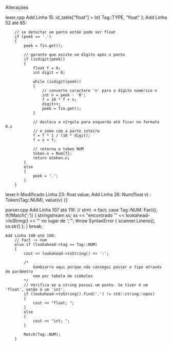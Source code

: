 Alterações

lexer.cpp
	Add Linha 15: id_table["float"] = Id{ Tag::TYPE, "float" };
	Add Linha 52 até 85:

		// se detectar um ponto então pode ser float
		if (peek == '.')
		{
			peek = fin.get();

			// garante que existe um dígito após o ponto
			if (isdigit(peek))
			{
				float f = 0;
				int digit = 0;
				
				while (isdigit(peek))
				{
					// converte caractere 'n' para o dígito numérico n
					int n = peek - '0';
					f = 10 * f + n;
					digit++;
					peek = fin.get();
				}
				
				// desloca a vírgula para esquerda até ficar no formato 0.x
				// e soma com a parte inteira
				f = f * 1 / (10 * digit);
				f = v + f;

				// retorna o token NUM
				token.n = Num{f};
				return &token.n;
			}
			else
			{
				peek = '.';
			}
		}

lexer.h
	Modificado Linha 23: float value;
	Add Linha 26: Num(float v) : Token(Tag::NUM), value(v) {}

parser.cpp
	Add Linha 107 até 116:
		// stmt -> fact;
		case Tag::NUM:
			Fact();
			if(!Match(';'))
			{
				stringstream ss;
				ss << "encontrado \'" << lookahead->toString() << "\' no lugar de ';'";
				throw SyntaxError { scanner.Lineno(), ss.str() };
			} 
			break;
	
	Add Linha 140 até 160:
		// fact -> num
		else if (lookahead->tag == Tag::NUM)
		{
			cout << lookahead->toString() << ':';

			/*
				Gambiarra aqui porque não consegui passar o tipo através de parâmetro
				nem por tabela de símbolos
			*/
			// Verifica se a string possui um ponto. Se tiver é um 'float', senão é um 'int'.
			if (lookahead->toString().find('.') != std::string::npos)
			{
				cout << "float; ";
			}
			else
			{
				cout << "int; ";
			}

			Match(Tag::NUM);
		}
